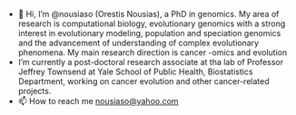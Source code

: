 - 👋 Hi, I’m @nousiaso (Orestis Nousias), a PhD in genomics. My area of research is computational biology, evolutionary genomics with a strong interest in evolutionary modeling, population and speciation genomics and the advancement of understanding of complex evolutionary phenomena. My main research direction is cancer -omics and evolution
- I’m currently a post-doctoral research associate at tha lab of Professor Jeffrey Townsend at Yale School of Public Health, Biostatistics Department, working on cancer evolution and other cancer-related projects. 
- 📫 How to reach me nousiaso@yahoo.com

<!---
nousiaso/nousiaso is a ✨ special ✨ repository because its `README.md` (this file) appears on your GitHub profile.
You can click the Preview link to take a look at your changes.
--->
